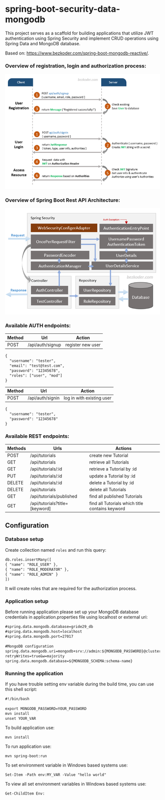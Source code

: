# spring-boot-security-data-mongodb

This project serves as a scaffold for building applications that utilize JWT authentication using Spring Security and
implement CRUD operations using Spring Data and MongoDB database.

Based on: https://www.bezkoder.com/spring-boot-mongodb-reactive/.

### Overview of registration, login and authorization process:

![spring-boot-mongodb-jwt-authentication-flow](spring-boot-mongodb-jwt-authentication-flow.png)

### Overview of Spring Boot Rest API Architecture:

![spring-boot-mongodb-jwt-authentication-spring-security-architecture](spring-boot-mongodb-jwt-authentication-spring-security-architecture.png)

### Available AUTH endpoints:
| Method | Url             | Action                   |
| ------ |-----------------|--------------------------|
| POST   | /api/auth/signup | register new user        |
```
{
  "username": "tester",
  "email": "test@test.com",
  "password": "12345678",
  "roles": ["user", "mod"]
}
```

| Method | Url             | Action                   |
| ------- |------------------|---------------------------|
| POST    | /api/auth/signin | log in with existing user |
```
{
  "username": "tester",
  "password": "12345678"
}
```

### Available REST endpoints:
| Methods | Urls                           | Actions                                   |
| ------- | ------------------------------| ----------------------------------------- |
| POST    | /api/tutorials                | create new Tutorial                       |
| GET     | /api/tutorials                | retrieve all Tutorials                    |
| GET     | /api/tutorials/:id            | retrieve a Tutorial by :id                |
| PUT     | /api/tutorials/:id            | update a Tutorial by :id                  |
| DELETE  | /api/tutorials/:id            | delete a Tutorial by :id                  |
| DELETE  | /api/tutorials                | delete all Tutorials                      |
| GET     | /api/tutorials/published      | find all published Tutorials              |
| GET     | /api/tutorials?title=[keyword]| find all Tutorials which title contains keyword |

## Configuration

### Database setup

Create collection named `roles` and run this query:
```
db.roles.insertMany([
{ "name": "ROLE_USER" },
{ "name": "ROLE_MODERATOR" },
{ "name": "ROLE_ADMIN" }
])
```
It will create roles that are required for the authorization process.

### Application setup

Before running application please set up your MongoDB database credentials in application.properties file using localhost or external 
uri:

```
#spring.data.mongodb.database=gride29_db
#spring.data.mongodb.host=localhost
#spring.data.mongodb.port=27017

#MongoDB configuration
spring.data.mongodb.uri=mongodb+srv://admin:${MONGODB_PASSWORD}@cluster0.awfhypf.mongodb.net/?retryWrites=true&w=majority
spring.data.mongodb.database=${MONGODB_SCHEMA:schema-name}
```


### Running the application
If you have trouble setting env variable during the build time, you can use this shell script:
```
#!/bin/bash

export MONGODB_PASSWORD=YOUR_PASSWORD
mvn install
unset YOUR_VAR
```

To build application use:
```
mvn install
```

To run application use: 
```
mvn spring-boot:run
```

To set environment variable in Windows based systems use:
```
Set-Item -Path env:MY_VAR -Value "hello world"
```

To view all set environment variables in Windows based systems use:
```
Get-ChildItem Env:
```
